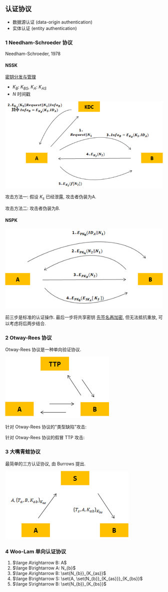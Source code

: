 
## 认证协议

- 数据源认证 (data-origin authentication)
- 实体认证 (entity authentication)

### 1 Needham-Schroeder 协议

Needham-Schroeder, 1978

#### NSSK

[密钥分发与管理](密钥分发与管理.md)

- $K_{B}$: $K_{BS}$, $K_{A}$: $K_{AS}$
- $N$ 时间戳

![|550](../../../attach/Pasted%20image%2020231015160659.png)

攻击方法一: 假设 $K_{s}$ 已经泄露, 攻击者伪装为A.


攻击方法二: 攻击者伪装为B.


#### NSPK

![|500](../../../attach/Pasted%20image%2020231015160719.png)

前三步是标准的认证操作. 最后一步将共享密钥 [先签名再加密](../../公钥密码/RSA/RSA-签名.md), 但无法抵抗重放, 可以考虑将后两步结合.

### 2 Otway-Rees 协议

Otway-Rees 协议是一种单向验证协议.

![|300](../../../attach/Pasted%20image%2020240104135808.png)

针对 Otway-Rees 协议的"类型缺陷"攻击:

针对 Otway-Rees 协议的假冒 TTP 攻击:



### 3 大嘴青蛙协议

最简单的三方认证协议, 由 Burrows 提出.

![|300](../../../attach/Pasted%20image%2020240104112105.png)

### 4 Woo-Lam 单向认证协议

1. $\large A\rightarrow B: A$
2. $\large B\rightarrow A: N_{b}$
3. $\large A\rightarrow B: \set{N_{b}}_{K_{as}}$
4. $\large B\rightarrow S: \set{A, \set{N_{b}}_{K_{as}}}_{K_{bs}}$
5. $\large S\rightarrow B: \set{N_{b}}_{K_{bs}}$
